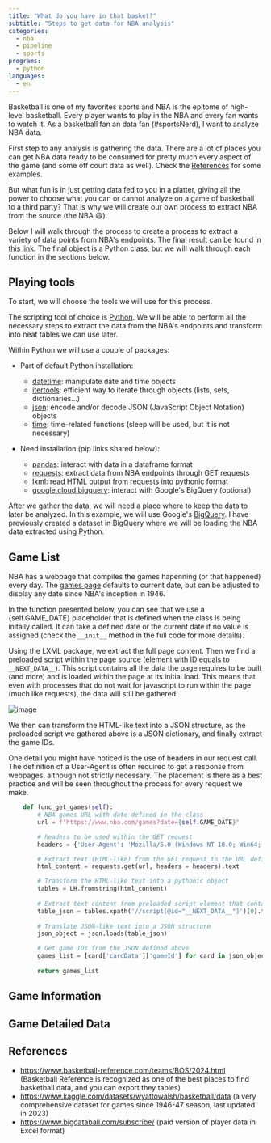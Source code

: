```yaml
---
title: "What do you have in that basket?"
subtitle: "Steps to get data for NBA analysis"
categories: 
  - nba
  - pipeline
  - sports
programs:
  - python
languages:
  - en
---
```


Basketball is one of my favorites sports and NBA is the epitome of high-level basketball. Every player wants to play in the NBA and every fan wants to watch it. As a basketball fan an data fan (#sportsNerd), I want to analyze NBA data.

First step to any analysis is gathering the data. There are a lot of places you can get NBA data ready to be consumed for pretty much every aspect of the game (and some off court data as well). Check the [References](##references) for some examples. 

But what fun is in just getting data fed to you in a platter, giving all the power to choose what you can or cannot analyze on a game of basketball to a third party? That is why we will create our own process to extract NBA from the source (the NBA :smiley:).

Below I will walk through the process to create a process to extract a variety of data points from NBA's endpoints. The final result can be found in [this link](). The final object is a Python class, but we will walk through each function in the sections below.

## Playing tools

To start, we will choose the tools we will use for this process.

The scripting tool of choice is [Python](./programs/Python). We will be able to perform all the necessary steps to extract the data from the NBA's endpoints and transform into neat tables we can use later.

Within Python we will use a couple of packages:
* Part of default Python installation:
  - [datetime](https://docs.python.org/3/library/datetime.html): manipulate date and time objects
  - [itertools](https://docs.python.org/3/library/itertools.html): efficient way to iterate through objects (lists, sets, dictionaries...)
  - [json](https://docs.python.org/3/library/json.html): encode and/or decode JSON (JavaScript Object Notation) objects
  - [time](https://docs.python.org/3/library/time.html): time-related functions (sleep will be used, but it is not necessary)
    
* Need installation (pip links shared below):

  - [pandas](https://pypi.org/project/pandas/): interact with data in a dataframe format
  - [requests](https://pypi.org/project/requests/): extract data from NBA endpoints through GET requests
  - [lxml](https://pypi.org/project/lxml/): read HTML output from requests into pythonic format
  - [google.cloud.bigquery](https://pypi.org/project/google-cloud-bigquery/): interact with Google's BigQuery (optional)
 
After we gather the data, we will need a place where to keep the data to later be analyzed. In this example, we will use Google's [BigQuery](./programs/BigQuery). I have previously created a dataset in BigQuery where we will be loading the NBA data extracted using Python.

## Game List

NBA has a webpage that compiles the games hapenning (or that happened) every day. The [games page](https://www.nba.com/games) defaults to current date, but can be adjusted to display any date since NBA's inception in 1946.

In the function presented below, you can see that we use a {self.GAME_DATE} placeholder that is defined when the class is being initally called. It can take a defined date or the current date if no value is assigned (check the `__init__` method in the full code for more details).

Using the LXML package, we extract the full page content. Then we find a preloaded script within the page source (element with ID equals to `__NEXT_DATA__`). This script contains all the data the page requires to be built (and more) and is loaded within the page at its initial load. This means that even with processes that do not wait for javascript to run within the page (much like requests), the data will still be gathered.

![image](https://github.com/user-attachments/assets/900d34bb-3a88-4722-897a-5b40a3a885c8)

We then can transform the HTML-like text into a JSON structure, as the preloaded script we gathered above is a JSON dictionary, and finally extract the game IDs.

One detail you might have noticed is the use of headers in our request call. The definition of a User-Agent is often required to get a response from webpages, although not strictly necessary. The placement is there as a best practice and will be seen throughout the process for every request we make.

```python
    def func_get_games(self):
        # NBA games URL with date defined in the class
        url = f"https://www.nba.com/games?date={self.GAME_DATE}"

        # headers to be used within the GET request
        headers = {'User-Agent': 'Mozilla/5.0 (Windows NT 10.0; Win64; x64; rv:72.0) Gecko/20100101 Firefox/72.0'}

        # Extract text (HTML-like) from the GET request to the URL defined above
        html_content = requests.get(url, headers = headers).text

        # Transform the HTML-like text into a pythonic object
        tables = LH.fromstring(html_content)
        
        # Extract text content from preloaded script element that contains data necessary for page building
        table_json = tables.xpath('//script[@id="__NEXT_DATA__"]')[0].text
        
        # Translate JSON-like text into a JSON structure
        json_object = json.loads(table_json)

        # Get game IDs from the JSON defined above
        games_list = [card['cardData']['gameId'] for card in json_object['props']['pageProps']['gameCardFeed']['modules'][0]['cards']]
        
        return games_list
```

## Game Information



## Game Detailed Data

## References

* https://www.basketball-reference.com/teams/BOS/2024.html (Basketball Reference is recognized as one of the best places to find basketball data, and you can export they tables)
* https://www.kaggle.com/datasets/wyattowalsh/basketball/data (a very comprehensive dataset for games since 1946-47 season, last updated in 2023)
* https://www.bigdataball.com/subscribe/ (paid version of player data in Excel format)
